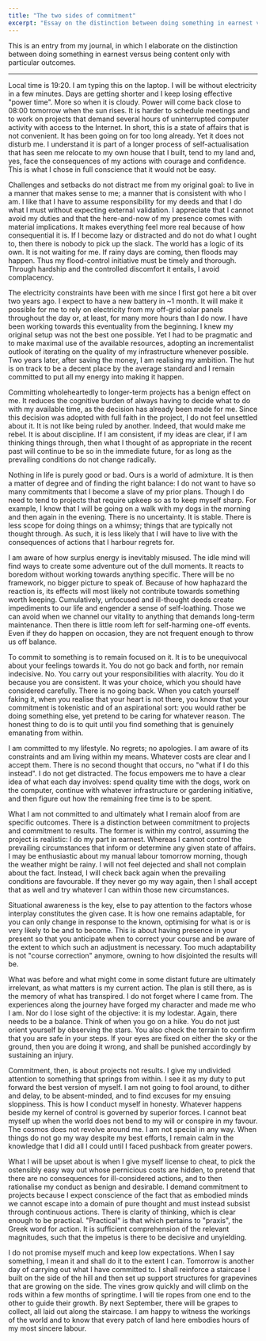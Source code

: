 ```yaml
---
title: "The two sides of commitment"
excerpt: "Essay on the distinction between doing something in earnest versus being content only with particular outcomes."
---
```


This is an entry from my journal, in which I elaborate on the
distinction between doing something in earnest versus being content
only with particular outcomes.

* * *

Local time is 19:20. I am typing this on the laptop. I will be without
electricity in a few minutes. Days are getting shorter and I keep
losing effective "power time". More so when it is cloudy. Power will
come back close to 08:00 tomorrow when the sun rises. It is harder to
schedule meetings and to work on projects that demand several hours of
uninterrupted computer activity with access to the Internet. In short,
this is a state of affairs that is not convenient. It has been going
on for too long already. Yet it does not disturb me. I understand it
is part of a longer process of self-actualisation that has seen me
relocate to my own house that I built, tend to my land and, yes, face
the consequences of my actions with courage and confidence. This is
what I chose in full conscience that it would not be easy.

Challenges and setbacks do not distract me from my original goal: to
live in a manner that makes sense to me; a manner that is consistent
with who I am. I like that I have to assume responsibility for my
deeds and that I do what I must without expecting external validation.
I appreciate that I cannot avoid my duties and that the here-and-now
of my presence comes with material implications. It makes everything
feel more real because of how consequential it is. If I become lazy or
distracted and do not do what I ought to, then there is nobody to pick
up the slack. The world has a logic of its own. It is not waiting for
me. If rainy days are coming, then floods may happen. Thus my
flood-control initiative must be timely and thorough. Through hardship
and the controlled discomfort it entails, I avoid complacency.

The electricity constraints have been with me since I first got here a
bit over two years ago. I expect to have a new battery in ~1 month. It
will make it possible for me to rely on electricity from my off-grid
solar panels throughout the day or, at least, for many more hours than
I do now. I have been working towards this eventuality from the
beginning. I knew my original setup was not the best one possible. Yet
I had to be pragmatic and to make maximal use of the available
resources, adopting an incrementalist outlook of iterating on the
quality of my infrastructure whenever possible. Two years later, after
saving the money, I am realising my ambition. The hut is on track to
be a decent place by the average standard and I remain committed to
put all my energy into making it happen.

Committing wholeheartedly to longer-term projects has a benign effect
on me. It reduces the cognitive burden of always having to decide what
to do with my available time, as the decision has already been made
for me. Since this decision was adopted with full faith in the
project, I do not feel unsettled about it. It is not like being ruled
by another. Indeed, that would make me rebel. It is about discipline.
If I am consistent, if my ideas are clear, if I am thinking things
through, then what I thought of as appropriate in the recent past will
continue to be so in the immediate future, for as long as the
prevailing conditions do not change radically.

Nothing in life is purely good or bad. Ours is a world of admixture.
It is then a matter of degree and of finding the right balance: I do
not want to have so many commitments that I become a slave of my prior
plans. Though I do need to tend to projects that require upkeep so as
to keep myself sharp. For example, I know that I will be going on a
walk with my dogs in the morning and then again in the evening. There
is no uncertainty. It is stable. There is less scope for doing things
on a whimsy; things that are typically not thought through. As such,
it is less likely that I will have to live with the consequences of
actions that I harbour regrets for.

I am aware of how surplus energy is inevitably misused. The idle mind
will find ways to create some adventure out of the dull moments. It
reacts to boredom without working towards anything specific. There
will be no framework, no bigger picture to speak of. Because of how
haphazard the reaction is, its effects will most likely not contribute
towards something worth keeping. Cumulatively, unfocused and
ill-thought deeds create impediments to our life and engender a sense
of self-loathing. Those we can avoid when we channel our vitality to
anything that demands long-term maintenance. Then there is little room
left for self-harming one-off events. Even if they do happen on
occasion, they are not frequent enough to throw us off balance.

To commit to something is to remain focused on it. It is to be
unequivocal about your feelings towards it. You do not go back and
forth, nor remain indecisive. No. You carry out your responsibilities
with alacrity. You do it because you are consistent. It was your
choice, which you should have considered carefully. There is no going
back. When you catch yourself faking it, when you realise that your
heart is not there, you know that your commitment is tokenistic and of
an aspirational sort: you would rather be doing something else, yet
pretend to be caring for whatever reason. The honest thing to do is to
quit until you find something that is genuinely emanating from within.

I am committed to my lifestyle. No regrets; no apologies. I am aware
of its constraints and am living within my means. Whatever costs are
clear and I accept them. There is no second thought that occurs, no
"what if I do this instead". I do not get distracted. The focus
empowers me to have a clear idea of what each day involves: spend
quality time with the dogs, work on the computer, continue with
whatever infrastructure or gardening initiative, and then figure out
how the remaining free time is to be spent.

What I am not committed to and ultimately what I remain aloof from are
specific outcomes. There is a distinction between commitment to
projects and commitment to results. The former is within my control,
assuming the project is realistic: I do my part in earnest. Whereas I
cannot control the prevailing circumstances that inform or determine
any given state of affairs. I may be enthusiastic about my manual
labour tomorrow morning, though the weather might be rainy. I will not
feel dejected and shall not complain about the fact. Instead, I will
check back again when the prevailing conditions are favourable. If
they never go my way again, then I shall accept that as well and try
whatever I can within those new circumstances.

Situational awareness is the key, else to pay attention to the factors
whose interplay constitutes the given case. It is how one remains
adaptable, for you can only change in response to the known,
optimising for what is or is very likely to be and to become. This is
about having presence in your present so that you anticipate when to
correct your course and be aware of the extent to which such an
adjustment is necessary. Too much adaptability is not "course
correction" anymore, owning to how disjointed the results will be.

What was before and what might come in some distant future are
ultimately irrelevant, as what matters is my current action. The plan
is still there, as is the memory of what has transpired. I do not
forget where I came from. The experiences along the journey have
forged my character and made me who I am. Nor do I lose sight of the
objective: it is my lodestar. Again, there needs to be a balance.
Think of when you go on a hike. You do not just orient yourself by
observing the stars. You also check the terrain to confirm that you
are safe in your steps. If your eyes are fixed on either the sky or
the ground, then you are doing it wrong, and shall be punished
accordingly by sustaining an injury.

Commitment, then, is about projects not results. I give my undivided
attention to something that springs from within. I see it as my duty
to put forward the best version of myself. I am not going to fool
around, to dither and delay, to be absent-minded, and to find excuses
for my ensuing sloppiness. This is how I conduct myself in honesty.
Whatever happens beside my kernel of control is governed by superior
forces. I cannot beat myself up when the world does not bend to my
will or conspire in my favour. The cosmos does not revolve around me.
I am not special in any way. When things do not go my way despite my
best efforts, I remain calm in the knowledge that I did all I could
until I faced pushback from greater powers.

What I will be upset about is when I give myself license to cheat, to
pick the ostensibly easy way out whose pernicious costs are hidden, to
pretend that there are no consequences for ill-considered actions, and
to then rationalise my conduct as benign and desirable. I demand
commitment to projects because I expect conscience of the fact that as
embodied minds we cannot escape into a domain of pure thought and must
instead subsist through continuous actions. There is clarity of
thinking, which is clear enough to be practical. "Practical" is that
which pertains to "praxis", the Greek word for action. It is
sufficient comprehension of the relevant magnitudes, such that the
impetus is there to be decisive and unyielding.

I do not promise myself much and keep low expectations. When I say
something, I mean it and shall do it to the extent I can. Tomorrow is
another day of carrying out what I have committed to. I shall
reinforce a staircase I built on the side of the hill and then set up
support structures for grapevines that are growing on the side. The
vines grow quickly and will climb on the rods within a few months of
springtime. I will tie ropes from one end to the other to guide their
growth. By next September, there will be grapes to collect, all laid
out along the staircase. I am happy to witness the workings of the
world and to know that every patch of land here embodies hours of my
most sincere labour.
